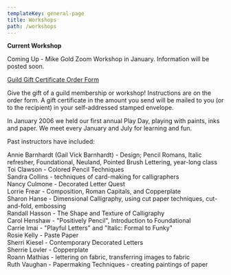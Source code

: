 ```yaml
---
templateKey: general-page
title: Workshops
path: /workshops
---
```

**Current Workshop**

Coming Up - Mike Gold Zoom Workshop in January.  Information will be posted soon.

[Guild Gift Certificate Order Form](/img/gvcg-gift-certificate.pdf)

Give the gift of a guild membership or workshop! Instructions are on the order form. A gift certificate in the amount you send will be mailed to you (or to the recipient) in your self-addressed stamped envelope.

In January 2006 we held our first annual Play Day, playing with paints, inks and paper. We meet every January and July for learning and fun.

Past instructors have included:

Annie Barnhardt (Gail Vick Barnhardt) - Design; Pencil Romans, Italic refresher, Foundational, Neuland, Pointed Brush Lettering, year-long class\
Toi Clawson - Colored Pencil Techniques\
Sandra Collins - techniques of card-making for calligraphers\
Nancy Culmone - Decorated Letter Quest\
Lorrie Frear - Composition, Roman Capitals, and Copperplate\
Sharon Hanse - Dimensional Calligraphy, using cut paper techniques, cut-and-fold, embossing\
Randall Hasson - The Shape and Texture of Calligraphy\
Carol Henshaw - "Positively Pencil", Introduction to Foundational\
Carrie Imai - "Playful Letters" and "Italic: Formal to Funky"\
Rosie Kelly - Paste Paper\
Sherri Kiesel - Contemporary Decorated Letters\
Sherrie Lovler - Copperplate\
Roann Mathias - lettering on fabric, transferring images to fabric\
Ruth Vaughan - Papermaking Techniques - creating paintings of paper
